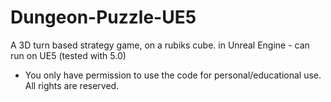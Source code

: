 # Dungeon-Puzzle-UE5
A 3D turn based strategy game, on a rubiks cube. in Unreal Engine - can run on UE5 (tested with 5.0)

- You only have permission to use the code for personal/educational use. All rights are reserved.
